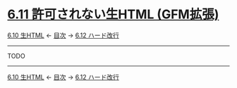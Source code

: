 # [6.11 許可されない生HTML (GFM拡張)](https://higuma.github.io/github-flabored-markdown/#disallowed-raw-html-extension-)

[6.10 生HTML](raw-html.md)
← [目次](index.md) →
[6.12 ハード改行](hard-line-breaks.md)

------------------------------------------------------------------------

TODO

------------------------------------------------------------------------

[6.10 生HTML](raw-html.md)
← [目次](index.md) →
[6.12 ハード改行](hard-line-breaks.md)
